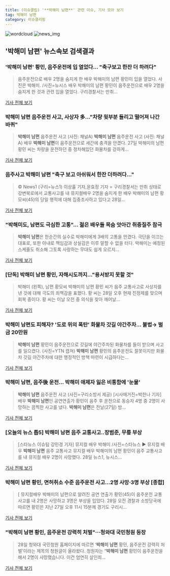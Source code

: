 ```yaml
---
title: (이슈클립) '**박해미 남편**' 관련 이슈, 기사 모아 보기
tag: 박해미 남편
category: 이슈클리핑
---
```

![wordcloud](https://s3.ap-northeast-2.amazonaws.com/lyrics101-wordcloud/2018-08-28-1535449683.png)
![news_img](https://user-images.githubusercontent.com/42597476/44507050-1206f400-a6e4-11e8-8d98-7ffbfebb353f.png)
## **'**박해미 남편**'** 뉴스속보 검색결과
### '**박해미 남편**' 황민, 음주운전에 입 열었다… "축구보고 한잔 더 하려다"

>음주운전으로 배우 2명을 숨지게 한 배우 박해미의 남편 황민이 입을 열었다. 사진은 박해미. /사진=뉴시스 배우 박해미의 남편 황민이 음주운전으로 배우 2명을 숨지게 한 것과 관련 입을 열었다. 구리경찰서는 만취...

<a href="http://moneys.mt.co.kr/news/mwView.php?no=2018082815508071236" target="_blank">기사 전체 보기</a>

### **박해미 남편** 음주운전 사고, 사상자 多…"차량 윗부분 들리고 떨어져 나간 바퀴"

>**박해미 남편** 음주운전 사고 (사진: 채널A) **박해미 남편** 음주운전 사고 (사진: 채널A) 배우 **박해미 남편**이 음주운전으로 세간에 충격을 안겼다. 27일 박해미의 남편 황민 씨는 차량을 운전하던 중 정차해있던 화물차를 강하게...

<a href="http://www.dtnews24.com/news/articleView.html?idxno=523853" target="_blank">기사 전체 보기</a>

### 음주사고 **박해미 남편** "축구 보고 아쉬워서 한잔 더하려다…"

>© News1 (구리=뉴스1) 이상휼 기자,윤효정 기자 = 구리경찰서는 만취 상태로 강변북로에서 교통사고를 내 뮤지컬배우 2명을 숨지게 한 배우 박해미의 남편 황모씨(45)의 당일 행적에 대해 집중조사하고 있다고 28일...

<a href="http://news1.kr/articles/?3410563" target="_blank">기사 전체 보기</a>

### "박해미도, 남편도 극심한 고통"… 젊은 배우들 목숨 앗아간 취중질주 참극

>**박해미 남편**은 한순간의 실수로 박해미에게 3배의 고통을 안겼다. 극단을 이끄는 대표로, 또한 아내로 책임감과 상실감은 이루 말할 수 없을 터다. 박해미는 예정된 스케줄도 취소해 그토록 사랑하는 무대도 쉽게 오르지...

<a href="http://www.nbnnews.co.kr/news/articleView.html?idxno=171075" target="_blank">기사 전체 보기</a>

### [단독] **박해미 남편** 황민, 자해시도까지…"용서받지 못할 것"

>박해미 (왼쪽), 남편 황모씨 박해미의 남편 황민 씨가 음주 교통사고로 사상자를 낸 것에 대해 극도의 죄책감을 표했다. 황 씨는 28일 오후 현재 진정제를 맞으며 회복 중이다. 황 씨는 이날 오전 중 의식을 찾아 깨어날...

<a href="http://starin.edaily.co.kr/news/newspath.asp?newsid=01390726619311912" target="_blank">기사 전체 보기</a>

### **박해미 남편**도 피해자? '도로 위의 폭탄' 화물차 갓길 야간주차… 불법→ 벌금 20만원

>**박해미 남편** 황민이 음주운전으로 갓길에 야간주차된 화물차를 들이 받으며 사고를 일으켰다. (사진=YTN 캡쳐) **박해미 남편** 황민의 음주운전도 잘못이지만 화물차 갓길 야간주차에 대한 행정적인 방책 마련이 시급하다는...

<a href="http://www.gnmaeil.com/news/articleView.html?idxno=381265" target="_blank">기사 전체 보기</a>

### **박해미 남편**, 음주後 운전… 박해미 애제자 잃은 비통함에 '눈물'

>**박해미 남편** 음주운전 사고 (사진=구리소방서 제공) [시사매거진=박한나 기자] 배우 **박해미 남편**인 공연연출가 황민이 음주 후 운전으로 동승자 4명 중 2명이 사망하는 끔찍한 사고를 냈다. **박해미 남편**은 전날(27일) 밤...

<a href="http://www.sisamagazine.co.kr/news/articleView.html?idxno=141572" target="_blank">기사 전체 보기</a>

### [오늘의 뉴스 톱5] **박해미 남편** 음주 교통사고..장범준, 무릎 부상

>[스타뉴스 이슈팀 강민경 기자] 뮤지컬 배우 박해미 /사진=스타뉴스 ▶ 뮤지컬 배우 **박해미 남편** 음주 교통사고 뮤지컬 배우 박해미의 남편 황민이 음주 교통사고를 내 뮤지컬 배우 2명이 사망했다. 28일 뉴스1, 뉴시스...

<a href="http://star.mt.co.kr/stview.php?no=2018082817472009546" target="_blank">기사 전체 보기</a>

### **박해미 남편** 황민, 면허취소 수준 음주운전 사고…2명 사망·3명 부상 [종합]

>[ 뮤지컬배우 박해미의 남편으로 알려진 공연 연출가 황민(45)이 음주운전 교통사고를 내 2명은 사망하고 3명은 부상을 입었다. 28일 오전 경찰과 소방당국에 따르면 황민은 지난 27일 오후 11시 15분께 경기도 구리시...

<a href="http://www.mydaily.co.kr/new_yk/html/read.php?newsid=201808281030362774&ext=na" target="_blank">기사 전체 보기</a>

### "**박해미 남편** 황민, 음주운전 강력히 처벌"···청와대 국민청원 등장

>28일 청와대 국민청원 홈페이지에 따르면 ‘**박해미 남편** 황민, 음주운전 강력히 처벌’이라는 제목의 청원글이 올라왔다. 청원자는 “**박해미 남편** 황민이 음주운전을 해서 2명이 사망했습니다. 이건 엄연히 살인죄...

<a href="http://www.sedaily.com/NewsView/1S3JAEEMYL" target="_blank">기사 전체 보기</a>


